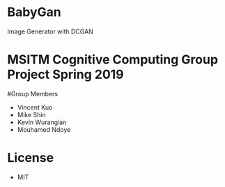 # BabyGan

Image Generator with DCGAN

# MSITM Cognitive Computing Group Project Spring 2019

#Group Members

- Vincent Kuo
- Mike Shin
- Kevin Wurangian
- Mouhamed Ndoye

# License
- MIT
